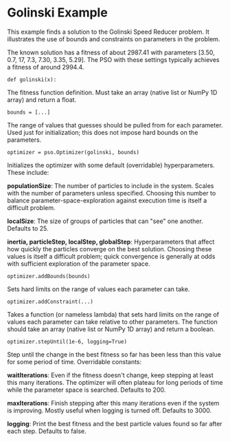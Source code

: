 # Golinski Example

This example finds a solution to the Golinski Speed Reducer problem. It illustrates the use of bounds and constraints on parameters in the problem.

The known solution has a fitness of about 2987.41 with parameters [3.50, 0.7, 17, 7.3, 7.30, 3.35, 5.29]. The PSO with these settings typically achieves a fitness of around 2994.4.

`def golinski(x):`

The fitness function definition. Must take an array (native list or NumPy 1D array) and return a float.

`bounds = [...]`

The range of values that guesses should be pulled from for each parameter. Used just for initialization; this does not impose hard bounds on the parameters.

`optimizer = pso.Optimizer(golinski, bounds)`

Initializes the optimizer with some default (overridable) hyperparameters. These include:

**populationSize**: The number of particles to include in the system. Scales with the number of parameters unless specified. Choosing this number to balance parameter-space-exploration against execution time is itself a difficult problem.

**localSize**: The size of groups of particles that can "see" one another. Defaults to 25.

**inertia, particleStep, localStep, globalStep**: Hyperparameters that affect how quickly the particles converge on the best solution. Choosing these values is itself a difficult problem; quick convergence is generally at odds with sufficient exploration of the parameter space.

`optimizer.addBounds(bounds)`

Sets hard limits on the range of values each parameter can take.

`optimizer.addConstraint(...)`

Takes a function (or nameless lambda) that sets hard limits on the range of values each parameter can take relative to other parameters. The function should take an array (native list or NumPy 1D array) and return a boolean.

`optimizer.stepUntil(1e-6, logging=True)`

Step until the change in the best fitness so far has been less than this value for some period of time. Overridable constants:

**waitIterations**: Even if the fitness doesn't change, keep stepping at least this many iterations. The optimizer will often plateau for long periods of time while the parameter space is searched. Defaults to 200.

**maxIterations**: Finish stepping after this many iterations even if the system is improving. Mostly useful when logging is turned off. Defaults to 3000.

**logging**: Print the best fitness and the best particle values found so far after each step. Defaults to false.
